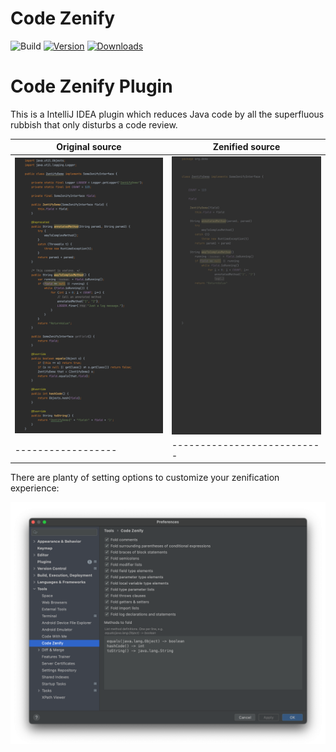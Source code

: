 # Code Zenify

![Build](https://github.com/stephan-james/de-sjd-zenify/workflows/Build/badge.svg)
[![Version](https://img.shields.io/jetbrains/plugin/v/PLUGIN_ID.svg)](https://plugins.jetbrains.com/plugin/PLUGIN_ID)
[![Downloads](https://img.shields.io/jetbrains/plugin/d/PLUGIN_ID.svg)](https://plugins.jetbrains.com/plugin/PLUGIN_ID)

<!-- Plugin description -->

# Code Zenify Plugin

This is a IntelliJ IDEA plugin which reduces Java code by all the superfluous rubbish that only disturbs a code review.

| Original source  | Zenified source           |
|------------------|---------------------------|
| ![Before](assets/LongCode.png)    | ![After](assets/ShortCode.png) |
|------------------|---------------------------|

There are planty of setting options to customize your zenification experience:

![After](assets/Settings.png)

<!-- Plugin description end -->
